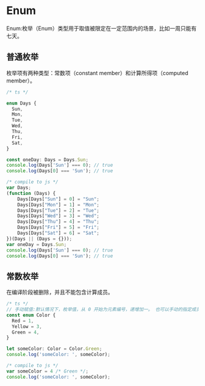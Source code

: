 # Enum

Enum:枚举（Enum）类型用于取值被限定在一定范围内的场景，比如一周只能有七天。

## 普通枚举

枚举项有两种类型：常数项（constant member）和计算所得项（computed member）。

```js
/* ts */

enum Days {
  Sun,
  Mon,
  Tue,
  Wed,
  Thu,
  Fri,
  Sat,
}

const oneDay: Days = Days.Sun;
console.log(Days['Sun'] === 0); // true
console.log(Days[0] === 'Sun'); // true

/* compile to js */
var Days;
(function (Days) {
    Days[Days["Sun"] = 0] = "Sun";
    Days[Days["Mon"] = 1] = "Mon";
    Days[Days["Tue"] = 2] = "Tue";
    Days[Days["Wed"] = 3] = "Wed";
    Days[Days["Thu"] = 4] = "Thu";
    Days[Days["Fri"] = 5] = "Fri";
    Days[Days["Sat"] = 6] = "Sat";
})(Days || (Days = {}));
var oneDay = Days.Sun;
console.log(Days['Sun'] === 0); // true
console.log(Days[0] === 'Sun'); // true
```

## 常数枚举

在编译阶段被删除，并且不能包含计算成员。

```js
/* ts */
// 手动赋值:默认情况下，枚举值，从 0 开始为元素编号，递增加一。 也可以手动的指定成员的数值。
const enum Color {
  Red = 1,
  Yellow = 3,
  Green = 4,
}

let someColor: Color = Color.Green;
console.log('someColor: ', someColor);

/* compile to js */
var someColor = 4 /* Green */;
console.log('someColor: ', someColor);
```
